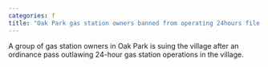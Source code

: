 ```yaml
---
categories: f
title: "Oak Park gas station owners banned from operating 24hours file lawsuit secure restraining order to block ordinance"
---
```

A group of gas station owners in Oak Park is suing the village after an ordinance pass outlawing 24-hour gas station operations in the village.